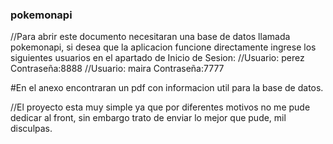 ### pokemonapi

//Para abrir este documento necesitaran una base de datos llamada pokemonapi, si desea que la aplicacion funcione directamente ingrese los siguientes usuarios en el apartado de Inicio de Sesion: 
//Usuario: perez Contraseña:8888
//Usuario: maira Contraseña:7777

#En el anexo encontraran un pdf con informacion util para la base de datos.

//El proyecto esta muy simple ya que por diferentes motivos no me pude dedicar al front, sin embargo trato de enviar lo mejor que pude, mil disculpas.
